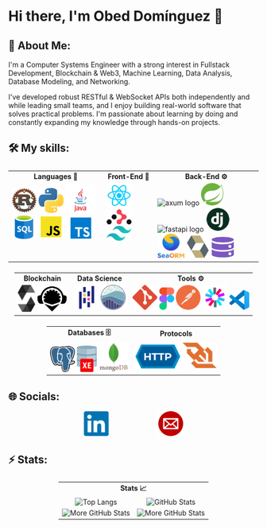 # Hi there, I'm Obed Domínguez 👋

## 💫 About Me:

I'm a Computer Systems Engineer with a strong interest in Fullstack Development,  Blockchain & Web3, Machine Learning, Data Analysis, Database Modeling, and Networking.

I've developed robust RESTful & WebSocket APIs both independently and while leading small teams, and I enjoy building real-world software that solves practical problems. I'm passionate about learning by doing and constantly expanding my knowledge through hands-on projects.

## 🛠️ My skills:

<table style="display: flex; justify-content: center">
  <tr>
    <td align="center"><strong>Languages 🌟</strong></td>
    <td align="center"><strong>Front-End 🎨</strong></td>
    <td align="center"><strong>Back-End ⚙️</strong></td>
  </tr>
  <tr>
    <td valign="top">
      <img src="assets/languages/rust.png" alt="rust logo" width="50">  
      <img src="assets/languages/python.png" alt="python logo" width="50">
      <img src="assets/languages/java.png" alt="java logo" width="60">
      <img src="assets/languages/sql.png" alt="sql logo" width="50">
      <img src="assets/languages/js.png" alt="javascript logo" width="50">
      <img src="assets/languages/ts.png" alt="typescript logo" width="62.2">
    </td>
    <td valign="top">
      <img src="assets/frontend/react.png" alt="react logo" width="50">
      <img src="assets/frontend/react-router.svg" alt="react-router logo" width="50">
      <img src="assets/frontend/tailwind.svg" alt="tailwind logo" width="50">
    </td>
    <td valign="top">
      <img src="https://img.shields.io/badge/AXUM-%23000000.svg?style=for-the-badge&logo=rust&logoColor=white" alt="axum logo" width="145">
      <img src="assets/backend/spring.png" alt="spring logo" width="45">
      <img src="https://static.cdnlogo.com/logos/f/59/fastapi.svg" alt="fastapi logo" width="50">
      <img src="assets/backend/django.png" alt="django logo" width="50">
      <img src="assets/backend/seaorm.png" alt="seaorm logo" width="55">
      <img src="assets/backend/hibernate.png" alt="hibernate logo" width="45">
      <img src="assets/backend/sqlmodel.png" alt="sqlmodel logo" width="47">
    </td>
  </tr>
</table>

<table style="display: flex; justify-content: center">
  <tr>
    <td align="center"><strong>Blockchain </strong></td>
    <td align="center"><strong>Data Science </strong></td>
    <td align="center"><strong>Tools ⚙️</strong></td>
  </tr>
  <tr>
    <td valign="top">
      <img src="assets/blockchain/solidity.png" alt="git logo" width="35">
      <img src="assets/blockchain/remix.png" alt="git logo" width="60">
    </td>
    <td valign="top">
      <img src="assets/data-science/pandas.png" alt="git logo" width="50">
      <img src="assets/data-science/seaborn.png" alt="git logo" width="50">
    </td>
    <td valign="top">
      <img src="assets/tools/git.png" alt="git logo" width="50">
      <img src="assets/tools/figma.png" alt="figma logo" width="30">
      <img src="assets/tools/postman.svg" alt="postman logo" width="50">
      <img src="assets/tools/jwt.svg" alt="jwt logo" width="50">
      <img src="assets/tools/vscode.png" alt="vscode logo" width="40">
    </td>
  </tr>
</table>

<table style="display: flex; justify-content: center">
  <tr>
    <td align="center"><strong>Databases 🗄️</strong></td>
    <td align="center"><strong>Protocols </strong></td>
  </tr>
  <tr>
    <td valign="top">
      <img src="assets/database/postgresql.png" alt="postgresql logo" width="50">
      <img src="assets/database/oraclexe.png" alt="oraclexe logo" width="40">
      <img src="assets/database/mongodb.png" alt="mongodb logo" width="60">
    </td>
    <td valign="top">
      <img src="assets/protocols/http.png" alt="http logo" width="90">
      <img src="assets/protocols/websockets.png" alt="http logo" width="70">
    </td>
  </tr>
</table>

## 🌐 Socials:
<div style="display: flex; justify-content: center; gap: 100px;">
  <a href="https://linkedin.com/in/ObedDM">
    <img src="assets/linkedin.png" alt="linkedin logo" width="50">
  </a>

  <a href="mailto:ObedDM@outlook.com">
    <img src="assets/email.png" alt="email logo" width="50">
  </a>
</div>

## ⚡ Stats:

<table style="display: flex; justify-content: center">
  <tr>
    <td colspan="2" align="center"><strong>Stats 📈</strong></td>
  </tr>
  <tr>
    <td valign="top" align="center">
      <img src="https://github-readme-stats.vercel.app/api/top-langs/?username=ObedDM&theme=dark&hide_border=false&include_all_commits=true&count_private=true&layout=compact" alt="Top Langs" />
    </td>
    <td valign="top" align="center">
      <img src="https://github-readme-stats.vercel.app/api?username=ObedDM&theme=dark&hide_border=false&include_all_commits=true&count_private=true" alt="GitHub Stats" />
    </td>
  </tr>
  <tr>
    <td valign="top" align="center">
      <img src="https://nirzak-streak-stats.vercel.app/?user=ObedDM&theme=dark&hide_border=false" alt="More GitHub Stats" />
    </td>
    <td valign="top" align="center">
      <img src="https://github-contributor-stats.vercel.app/api?username=ObedDM&limit=5&theme=dark&combine_all_yearly_contributions=true" alt="More GitHub Stats" />
    </td>
  </tr>
</table>
